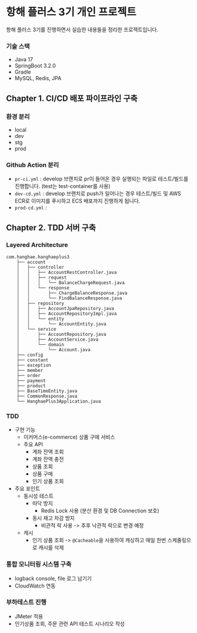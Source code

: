 # 항해 플러스 3기 개인 프로젝트
항해 플러스 3기를 진행하면서 실습한 내용들을 정리한 프로젝트입니다.

### 기술 스택
- Java 17
- SpringBoot 3.2.0
- Gradle
- MySQL, Redis, JPA

## Chapter 1. CI/CD 배포 파이프라인 구축
### 환경 분리
- local
- dev
- stg
- prod

### Github Action 분리
- ```pr-ci.yml``` : develop 브랜치로 pr이 들어온 경우 실행되는 파일로 테스트/빌드를 진행합니다. (test는 test-container를 사용)
- ```dev-cd.yml``` : develop 브랜치로 push가 일어나는 경우 테스트/빌드 및 AWS ECR로 이미지를 푸시하고 ECS 배포까지 진행하게 됩니다.
- ```prod-cd.yml``` : 

## Chapter 2. TDD 서버 구축
### Layered Architecture
```
com.hanghae.hanghaeplus3
    ├── account
    │   ├── controller
    │   │   ├── AccountRestController.java
    │   │   ├── request
    │   │   │   └── BalanceChargeRequest.java
    │   │   └── response
    │   │       ├── ChargeBalanceResponse.java
    │   │       └── FindBalanceResponse.java
    │   ├── repository
    │   │   ├── AccountJpaRepository.java
    │   │   ├── AccountRepositoryImpl.java
    │   │   └── entity
    │   │       └── AccountEntity.java
    │   └── service
    │       ├── AccountRepository.java
    │       ├── AccountService.java
    │       └── domain
    │           └── Account.java
    ├── config
    ├── constant
    ├── exception
    ├── member
    ├── order
    ├── payment
    ├── product
    ├── BaseTimeEntity.java
    ├── CommonResponse.java
    └── HanghaePlus3Application.java
```
### TDD
- 구현 기능
  - 이커머스(e-commerce) 상품 구매 서비스
  - 주요 API
    - 계좌 잔액 조회
    - 계좌 잔액 충전
    - 상품 조회
    - 상품 구매
    - 인기 상품 조회
- 주요 포인트
  - 동시성 테스트
    - 따닥 방지
      - Redis Lock 사용 (분산 환경 및 DB Connection 보호)
    - 동시 재고 차감 방지
      - 비관적 락 사용 -> 추후 낙관적 락으로 변경 예정
  - 캐시
    - 인기 상품 조회 ->  ```@Cacheable```을 사용하여 캐싱하고 매일 한번 스케줄링으로 캐시를 삭제

### 통합 모니터링 시스템 구축
- logback console, file 로그 남기기
- CloudWatch 연동

### 부하테스트 진행
- JMeter 적용
- 인기상품 조회, 주문 관련 API 테스트 시나리오 작성
